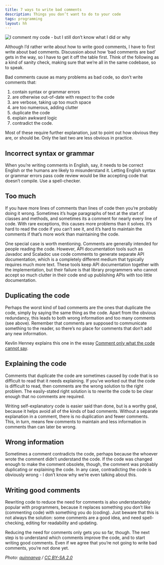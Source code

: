 ```yaml
---
title: 7 ways to write bad comments
description: Things you don’t want to do to your code
tags: programming
layout: hh
---
```


![I comment my code - but I still don’t know what I did or why](comments-bad.jpg)

Although I’d rather write about how to write good comments, I have to first write about bad comments. Discussion about how ‘bad comments are bad’ gets in the way, so I have to get it off the table first. Think of the following as a kind of sanity check, making sure that we’re all in the same codebase, so to speak.

Bad comments cause as many problems as bad code, so don't write comments that:

1. contain syntax or grammar errors
2. are otherwise out-of-date with respect to the code
3. are verbose, taking up too much space
4. are too numerous, adding clutter
5. duplicate the code
6. explain awkward logic
7. contradict the code.

Most of these require further explanation, just to point out how obvious they are, or should be. Only the last two are less obvious in practice.


## Incorrect syntax or grammar

When you’re writing comments in English, say, it needs to be correct English or the humans are likely to misunderstand it. Letting English syntax or grammar errors pass code review would be like accepting code that doesn’t compile. Use a spell-checker.


## Too much

If you have more lines of comments than lines of code then you’re probably doing it wrong. Sometimes it’s huge paragraphs of text at the start of classes and methods, and sometimes its a comment for nearly every line of code. With rare exceptions, this causes more problems than it solves. It’s hard to read the code if you can’t see it, and it’s hard to maintain the comments if that’s more work than maintaining the code.

One special case is worth mentioning. Comments are generally intended for people reading the code. However, API documentation tools such as Javadoc and Scaladoc use code comments to generate separate API documentation, which is a completely different medium that typically requires much more text. These tools keep API documentation together with the implementation, but their failure is that library programmers who cannot accept so much clutter in their code end up publishing APIs with too little documentation.


## Duplicating the code

Perhaps the worst kind of bad comments are the ones that duplicate the code, simply by saying the same thing as the code. Apart from the obvious redundancy, this leads to both wrong information and too many comments (see above). Remember that comments are supposed to communicate something to the reader, so there’s no place for comments that don’t add any new information.

Kevlin Henney explains this one in the essay [Comment only what the code cannot say](http://programmer.97things.oreilly.com/wiki/index.php/Comment_Only_What_the_Code_Cannot_Say).


## Explaining the code

Comments that duplicate the code are sometimes caused by code that is so difficult to read that it needs explaining. If you’ve worked out that the code is difficult to read, then comments are the wrong solution to the right problem. The easily-stated right solution is to rewrite the code to be clear enough that no comments are required.

Writing self-explanatory code is easier said than done, but is a worthy goal, because it helps avoid all of the kinds of bad comments. Without a separate explanation in a comment, there is no duplication and fewer comments. This, in turn, means few comments to maintain and less information in comments than can later be wrong.


## Wrong information

Sometimes a comment contradicts the code, perhaps because the whoever wrote the comment didn’t understand the code. If the code was changed enough to make the comment obsolete, though, the comment was probably duplicating or explaining the code. In any case, contradicting the code is obviously wrong - I don’t know why we’re even talking about this.


## Writing good comments

Rewriting code to reduce the need for comments is also understandably popular with programmers, because it replaces something you don’t like (commenting code) with something you do (coding). Just beware that this is not always the solution: some comments are a good idea, and need spell-checking, editing for readability and updating.

Reducing the need for comments only gets you so far, though. The next step is to understand which comments improve the code, and to start writing good comments. Even if we agree that you’re not going to write bad comments, you’re not done yet.

_Photo: [quinnanya](https://www.flickr.com/photos/quinnanya/4869433260) / [CC BY-SA 2.0](https://creativecommons.org/licenses/by-sa/2.0/)_
